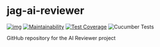 # jag-ai-reviewer

[![img](https://img.shields.io/badge/Lifecycle-Stable-007EC6)](https://github.com/bcgov/repomountie/blob/master/doc/lifecycle-badges.md) [![Maintainability](https://api.codeclimate.com/v1/badges/bad2bae7441cf714e2db/maintainability)](https://codeclimate.com/github/bcgov/jag-ai-reviewer/maintainability) [![Test Coverage](https://api.codeclimate.com/v1/badges/bad2bae7441cf714e2db/test_coverage)](https://codeclimate.com/github/bcgov/jag-ai-reviewer/test_coverage) ![Cucumber Tests](https://github.com/bcgov/jag-ai-reviewer/workflows/Cucumber%20Tests/badge.svg)

GitHub repository for the AI Reviewer project

